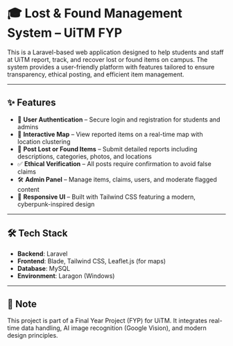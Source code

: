 # 🎓 Lost & Found Management System – UiTM FYP

This is a Laravel-based web application designed to help students and staff at UiTM report, track, and recover lost or found items on campus. The system provides a user-friendly platform with features tailored to ensure transparency, ethical posting, and efficient item management.

---

## ✨ Features

- 🔐 **User Authentication** – Secure login and registration for students and admins  
- 📍 **Interactive Map** – View reported items on a real-time map with location clustering  
- 🧾 **Post Lost or Found Items** – Submit detailed reports including descriptions, categories, photos, and locations  
- ✅ **Ethical Verification** – All posts require confirmation to avoid false claims  
- 🛠️ **Admin Panel** – Manage items, claims, users, and moderate flagged content  
- 💬 **Responsive UI** – Built with Tailwind CSS featuring a modern, cyberpunk-inspired design  

---

## 🛠️ Tech Stack

- **Backend**: Laravel  
- **Frontend**: Blade, Tailwind CSS, Leaflet.js (for maps)  
- **Database**: MySQL  
- **Environment**: Laragon (Windows)

---

## 📌 Note

This project is part of a Final Year Project (FYP) for UiTM. It integrates real-time data handling, AI image recognition (Google Vision), and modern design principles.

